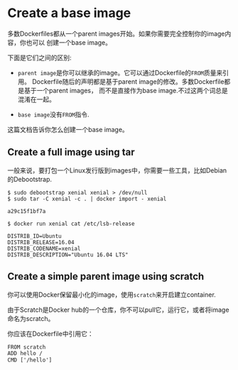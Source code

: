# Create a base image

多数Dockerfiles都从一个parent images开始。如果你需要完全控制你的image内容，你也可以
创建一个base image。

下面是它们之间的区别:

- `parent image`是你可以继承的image。它可以通过Dockerfile的`FROM`质量来引用。
Dockerfile随后的声明都是基于parent image的修改。多数Dockerfile都是基于一个parent images，
而不是直接作为base image.不过这两个词总是混淆在一起。

- `base image`没有`FROM`指令.

这篇文档告诉你怎么创建一个base image。

## Create a full image using tar

一般来说，要打包一个Linux发行版到images中，你需要一些工具，比如Debian的Debootstrap.

```shell
$ sudo debootstrap xenial xenial > /dev/null
$ sudo tar -C xenial -c . | docker import - xenial

a29c15f1bf7a

$ docker run xenial cat /etc/lsb-release

DISTRIB_ID=Ubuntu
DISTRIB_RELEASE=16.04
DISTRIB_CODENAME=xenial
DISTRIB_DESCRIPTION="Ubuntu 16.04 LTS"
```

## Create a simple parent image using scratch

你可以使用Docker保留最小化的image，使用`scratch`来开启建立container.

由于Scratch是Docker hub的一个仓库，你不可以pull它，运行它，或者将image命名为scratch。

你应该在Dockerfile中引用它：

```txt
FROM scratch
ADD hello /
CMD ['/hello']
```


